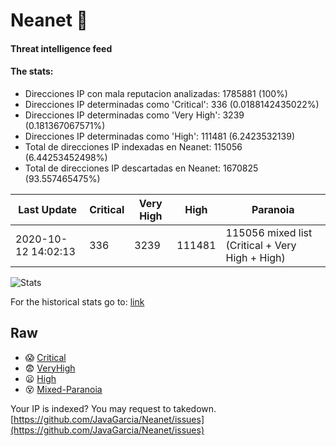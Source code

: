 # Neanet :hocho:
#### Threat intelligence feed
#### The stats:

- Direcciones IP con mala reputacion analizadas: 1785881 (100%)
- Direcciones IP determinadas como 'Critical':  336 (0.0188142435022%)
- Direcciones IP determinadas como 'Very High':  3239 (0.181367067571%)
- Direcciones IP determinadas como 'High':  111481 (6.2423532139)
- Total de direcciones IP indexadas en Neanet:  115056 (6.44253452498%)
- Total de direcciones IP descartadas en Neanet:  1670825 (93.557465475%)

| Last Update | Critical | Very High | High | Paranoia |
| --- | --- | --- | --- | --- |
| 2020-10-12 14:02:13 | 336 | 3239 | 111481 | 115056 mixed list (Critical + Very High + High)|

![Stats](https://docs.google.com/spreadsheets/d/e/2PACX-1vSnaNMIXVabIpDJjufMlzH7poXnshF3mgd8Is1g9ytUEzVsP5my4Trn8f-xkoLLQ38xpL3HtmUexLo6/pubchart?oid=501124687&format=image)

For the historical stats go to: [link](/stats.csv)
## Raw
- :scream: [Critical](https://raw.githubusercontent.com/JavaGarcia/Neanet/master/blacklists/neanet_critical.txt)
- :fearful: [VeryHigh](https://raw.githubusercontent.com/JavaGarcia/Neanet/master/blacklists/neanet_veryHigh.txtt)
- :frowning: [High](https://raw.githubusercontent.com/JavaGarcia/Neanet/master/blacklists/neanet_high.txt)
- :dizzy_face: [Mixed-Paranoia](https://raw.githubusercontent.com/JavaGarcia/Neanet/master/blacklists/neanet_all.txt)


Your IP is indexed? You may request to takedown. [https://github.com/JavaGarcia/Neanet/issues](https://github.com/JavaGarcia/Neanet/issues)

















































































































































































































































































































































































































































































































































































































































































































































































































































































































































































































































































































































































































































































































































































































